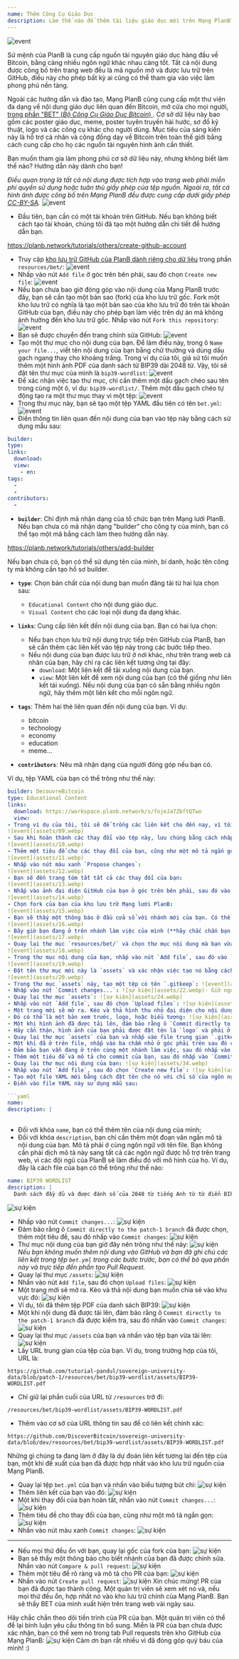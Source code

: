 ```yaml
---
name: Thêm Công Cụ Giáo Dục
description: Làm thế nào để thêm tài liệu giáo dục mới trên Mạng PlanB?
---
```

![event](assets/cover.webp)

Sứ mệnh của PlanB là cung cấp nguồn tài nguyên giáo dục hàng đầu về Bitcoin, bằng càng nhiều ngôn ngữ khác nhau càng tốt. Tất cả nội dung được công bố trên trang web đều là mã nguồn mở và được lưu trữ trên GitHub, điều này cho phép bất kỳ ai cũng có thể tham gia vào việc làm phong phú nền tảng.

Ngoài các hướng dẫn và đào tạo, Mạng PlanB cũng cung cấp một thư viện đa dạng về nội dung giáo dục liên quan đến Bitcoin, mở cửa cho mọi người, [trong phần "BET" (_Bộ Công Cụ Giáo Dục Bitcoin_) ](https://planb.network/resources/bet). Cơ sở dữ liệu này bao gồm các poster giáo dục, meme, poster tuyên truyền hài hước, sơ đồ kỹ thuật, logo và các công cụ khác cho người dùng. Mục tiêu của sáng kiến này là hỗ trợ cá nhân và cộng đồng dạy về Bitcoin trên toàn thế giới bằng cách cung cấp cho họ các nguồn tài nguyên hình ảnh cần thiết.

Bạn muốn tham gia làm phong phú cơ sở dữ liệu này, nhưng không biết làm thế nào? Hướng dẫn này dành cho bạn!

*Điều quan trọng là tất cả nội dung được tích hợp vào trang web phải miễn phí quyền sử dụng hoặc tuân thủ giấy phép của tệp nguồn. Ngoài ra, tất cả hình ảnh được công bố trên Mạng PlanB đều được cung cấp dưới giấy phép [CC-BY-SA](https://creativecommons.org/licenses/by-sa/4.0/).*
![event](assets/01.webp)
- Đầu tiên, bạn cần có một tài khoản trên GitHub. Nếu bạn không biết cách tạo tài khoản, chúng tôi đã tạo một hướng dẫn chi tiết để hướng dẫn bạn.

https://planb.network/tutorials/others/create-github-account


- Truy cập [kho lưu trữ GitHub của PlanB dành riêng cho dữ liệu](https://github.com/DecouvreBitcoin/sovereign-university-data/tree/dev/resources/bet) trong phần `resources/bet/`:
![event](assets/02.webp)
- Nhấp vào nút `Add file` ở góc trên bên phải, sau đó chọn `Create new file`:
![event](assets/03.webp)
- Nếu bạn chưa bao giờ đóng góp vào nội dung của Mạng PlanB trước đây, bạn sẽ cần tạo một bản sao (fork) của kho lưu trữ gốc. Fork một kho lưu trữ có nghĩa là tạo một bản sao của kho lưu trữ đó trên tài khoản GitHub của bạn, điều này cho phép bạn làm việc trên dự án mà không ảnh hưởng đến kho lưu trữ gốc. Nhấp vào nút `Fork this repository`:
![event](assets/04.webp)
- Bạn sẽ được chuyển đến trang chỉnh sửa GitHub:
![event](assets/05.webp)
- Tạo một thư mục cho nội dung của bạn. Để làm điều này, trong ô `Name your file...`, viết tên nội dung của bạn bằng chữ thường và dùng dấu gạch ngang thay cho khoảng trắng. Trong ví dụ của tôi, giả sử tôi muốn thêm một hình ảnh PDF của danh sách từ BIP39 dài 2048 từ. Vậy, tôi sẽ đặt tên thư mục của mình là `bip39-wordlist`: ![event](assets/06.webp)
- Để xác nhận việc tạo thư mục, chỉ cần thêm một dấu gạch chéo sau tên trong cùng một ô, ví dụ: `bip39-wordlist/`. Thêm một dấu gạch chéo tự động tạo ra một thư mục thay vì một tệp:
![event](assets/07.webp)
- Trong thư mục này, bạn sẽ tạo một tệp YAML đầu tiên có tên `bet.yml`:
![event](assets/08.webp)
- Điền thông tin liên quan đến nội dung của bạn vào tệp này bằng cách sử dụng mẫu sau:

```yaml
builder: 
type: 
links:
  download: 
  view: 
    - en: 
tags:
  - 
  - 
contributors:
  - 
```
- **`builder`**: Chỉ định mã nhận dạng của tổ chức bạn trên Mạng lưới PlanB. Nếu bạn chưa có mã nhận dạng "builder" cho công ty của mình, bạn có thể tạo một mã bằng cách làm theo hướng dẫn này.

https://planb.network/tutorials/others/add-builder

 Nếu bạn chưa có, bạn có thể sử dụng tên của mình, bí danh, hoặc tên công ty mà không cần tạo hồ sơ builder.
- **`type`**: Chọn bản chất của nội dung bạn muốn đăng tải từ hai lựa chọn sau:
	- `Educational Content` cho nội dung giáo dục.
	- `Visual Content` cho các loại nội dung đa dạng khác.

- **`links`**: Cung cấp liên kết đến nội dung của bạn. Bạn có hai lựa chọn:
	- Nếu bạn chọn lưu trữ nội dung trực tiếp trên GitHub của PlanB, bạn sẽ cần thêm các liên kết vào tệp này trong các bước tiếp theo.
	- Nếu nội dung của bạn được lưu trữ ở nơi khác, như trên trang web cá nhân của bạn, hãy chỉ ra các liên kết tương ứng tại đây:
	    - `download`: Một liên kết để tải xuống nội dung của bạn.
	    - `view`: Một liên kết để xem nội dung của bạn (có thể giống như liên kết tải xuống). Nếu nội dung của bạn có sẵn bằng nhiều ngôn ngữ, hãy thêm một liên kết cho mỗi ngôn ngữ.

- **`tags`**: Thêm hai thẻ liên quan đến nội dung của bạn. Ví dụ:
	- bitcoin
	- technology
	- economy
	- education
	- meme...

- **`contributors`**: Nêu mã nhận dạng của người đóng góp nếu bạn có.

Ví dụ, tệp YAML của bạn có thể trông như thế này:

```yaml
builder: DecouvreBitcoin
type: Educational Content
links:
  download: https://workspace.planb.network/s/fojeJa7ZbftQTwo
  view:
- Trong ví dụ của tôi, tôi sẽ để trống các liên kết cho đến nay, vì tôi sẽ thêm PDF của mình trực tiếp trên GitHub:
![event](assets/09.webp)
- Sau khi hoàn thành các thay đổi vào tệp này, lưu chúng bằng cách nhấp vào nút `Commit changes...`:
![event](assets/10.webp)
- Thêm một tiêu đề cho các thay đổi của bạn, cũng như một mô tả ngắn gọn:
![event](assets/11.webp)
- Nhấp vào nút màu xanh `Propose changes`:
![event](assets/12.webp)
- Bạn sẽ đến trang tóm tắt tất cả các thay đổi của bạn:
![event](assets/13.webp)
- Nhấp vào ảnh đại diện GitHub của bạn ở góc trên bên phải, sau đó vào `Your Repositories`:
![event](assets/14.webp)
- Chọn fork của bạn của kho lưu trữ Mạng lưới PlanB:
![event](assets/15.webp)
- Bạn sẽ thấy một thông báo ở đầu cửa sổ với nhánh mới của bạn. Có thể nó được gọi là `patch-1`. Nhấp vào nó:
![event](assets/16.webp)
- Bây giờ bạn đang ở trên nhánh làm việc của mình (**hãy chắc chắn bạn đang ở trên cùng một nhánh với các thay đổi trước đó của bạn, điều này rất quan trọng!**):
![event](assets/17.webp)
- Quay lại thư mục `resources/bet/` và chọn thư mục nội dung mà bạn vừa tạo trong commit trước:
![event](assets/18.webp)
- Trong thư mục nội dung của bạn, nhấp vào nút `Add file`, sau đó vào `Create new file`:
![event](assets/19.webp)
- Đặt tên thư mục mới này là `assets` và xác nhận việc tạo nó bằng cách đặt một dấu gạch chéo `/` ở cuối:
![event](assets/20.webp)
- Trong thư mục `assets` này, tạo một tệp có tên `.gitkeep`: ![event](assets/21.webp)
- Nhấp vào nút `Commit changes...`: ![sự kiện](assets/22.webp)- Giữ nguyên tiêu đề commit mặc định, và đảm bảo rằng ô `Commit directly to the patch-1 branch` đã được chọn, sau đó nhấp vào `Commit changes`: ![sự kiện](assets/23.webp)
- Quay lại thư mục `assets`: ![sự kiện](assets/24.webp)
- Nhấp vào nút `Add file`, sau đó chọn `Upload files`: ![sự kiện](assets/25.webp)
- Một trang mới sẽ mở ra. Kéo và thả hình thu nhỏ đại diện cho nội dung của bạn vào khu vực này. Hình ảnh này sẽ được hiển thị trên trang web của PlanB Network: ![sự kiện](assets/26.webp)
- Đó có thể là một bản xem trước, logo, hoặc biểu tượng: ![sự kiện](assets/27.webp)
- Một khi hình ảnh đã được tải lên, đảm bảo rằng ô `Commit directly to the patch-1 branch` đã được chọn, sau đó nhấp vào `Commit changes`: ![sự kiện](assets/28.webp)
- Hãy cẩn thận, hình ảnh của bạn phải được đặt tên là `logo` và phải ở định dạng `.webp`. Tên file đầy đủ do đó phải là: `logo.webp`: ![sự kiện](assets/29.webp)
- Quay lại thư mục `assets` của bạn và nhấp vào file trung gian `.gitkeep`: ![sự kiện](assets/30.webp)
- Một khi đã ở trên file, nhấp vào ba chấm nhỏ ở góc phải trên sau đó chọn `Delete file`: ![sự kiện](assets/31.webp)
- Đảm bảo bạn vẫn đang ở trên cùng một nhánh làm việc, sau đó nhấp vào nút `Commit changes`: ![sự kiện](assets/32.webp)
- Thêm một tiêu đề và mô tả cho commit của bạn, sau đó nhấp vào `Commit changes`: ![sự kiện](assets/33.webp)
- Quay lại thư mục nội dung của bạn: ![sự kiện](assets/34.webp)
- Nhấp vào nút `Add file`, sau đó chọn `Create new file`: ![sự kiện](assets/35.webp)
- Tạo một file YAML mới bằng cách đặt tên cho nó với chỉ số của ngôn ngữ mẹ đẻ của bạn. File này sẽ được sử dụng để mô tả nội dung. Ví dụ, nếu tôi muốn viết mô tả của mình bằng tiếng Anh, tôi sẽ đặt tên file này là `en.yml`: ![sự kiện](assets/36.webp)
- Điền vào file YAML này sử dụng mẫu sau:

```yaml
name: 
description: |
  
```

- Đối với khóa `name`, bạn có thể thêm tên của nội dung của mình;
- Đối với khóa `description`, bạn chỉ cần thêm một đoạn văn ngắn mô tả nội dung của bạn. Mô tả phải ở cùng ngôn ngữ với tên file. Bạn không cần phải dịch mô tả này sang tất cả các ngôn ngữ được hỗ trợ trên trang web, vì các đội ngũ của PlanB sẽ làm điều đó với mô hình của họ.
Ví dụ, đây là cách file của bạn có thể trông như thế nào:

```yaml
name: BIP39 WORDLIST
description: |
  Danh sách đầy đủ và được đánh số của 2048 từ tiếng Anh từ từ điển BIP39 được sử dụng để mã hóa các cụm từ ghi nhớ. Tài liệu có thể được in trên một trang duy nhất.
```

![sự kiện](assets/37.webp)
- Nhấp vào nút `Commit changes...`:
![sự kiện](assets/38.webp)
- Đảm bảo rằng ô `Commit directly to the patch-1 branch` đã được chọn, thêm một tiêu đề, sau đó nhấp vào `Commit changes`:
![sự kiện](assets/39.webp)
- Thư mục nội dung của bạn giờ đây nên trông như thế này:
![sự kiện](assets/40.webp)
*Nếu bạn không muốn thêm nội dung vào GitHub và bạn đã ghi chú các liên kết trong tệp `bet.yml` trong các bước trước, bạn có thể bỏ qua phần này và trực tiếp đến phần tạo Pull Request.*
- Quay lại thư mục `/assets`:
![sự kiện](assets/41.webp)
- Nhấn vào nút `Add file`, sau đó chọn `Upload files`:
![sự kiện](assets/42.webp)
- Một trang mới sẽ mở ra. Kéo và thả nội dung bạn muốn chia sẻ vào khu vực đó:
![sự kiện](assets/43.webp)
- Ví dụ, tôi đã thêm tệp PDF của danh sách BIP39:
![sự kiện](assets/44.webp)
- Một khi nội dung đã được tải lên, đảm bảo rằng ô `Commit directly to the patch-1 branch` đã được kiểm tra, sau đó nhấn vào `Commit changes`:
![sự kiện](assets/45.webp)
- Quay lại thư mục `/assets` của bạn và nhấn vào tệp bạn vừa tải lên:
![sự kiện](assets/46.webp)
- Lấy URL trung gian của tệp của bạn. Ví dụ, trong trường hợp của tôi, URL là:

```url
https://github.com/tutorial-pandul/sovereign-university-data/blob/patch-1/resources/bet/bip39-wordlist/assets/BIP39-WORDLIST.pdf
```

- Chỉ giữ lại phần cuối của URL từ `/resources` trở đi:

```url
/resources/bet/bip39-wordlist/assets/BIP39-WORDLIST.pdf
```

- Thêm vào cơ sở của URL thông tin sau để có liên kết chính xác:

```url
https://github.com/DiscoverBitcoin/sovereign-university-data/blob/dev/resources/bet/bip39-wordlist/assets/BIP39-WORDLIST.pdf
```

Những gì chúng ta đang làm ở đây là dự đoán liên kết tương lai đến tệp của bạn, một khi đề xuất của bạn đã được hợp nhất vào kho lưu trữ nguồn của Mạng PlanB.
- Quay lại tệp `bet.yml` của bạn và nhấn vào biểu tượng bút chì: ![sự kiện](assets/47.webp)
- Thêm liên kết của bạn vào đó:
![sự kiện](assets/48.webp)
- Một khi thay đổi của bạn hoàn tất, nhấn vào nút `Commit changes...`:
![sự kiện](assets/49.webp)
- Thêm tiêu đề cho thay đổi của bạn, cũng như một mô tả ngắn gọn:
![sự kiện](assets/50.webp)
- Nhấn vào nút màu xanh `Commit changes`:
![sự kiện](assets/51.webp)

---

- Nếu mọi thứ đều ổn với bạn, quay lại gốc của fork của bạn:
![sự kiện](assets/52.webp)
- Bạn sẽ thấy một thông báo cho biết nhánh của bạn đã được chỉnh sửa. Nhấn vào nút `Compare & pull request`:
![sự kiện](assets/53.webp)
- Thêm một tiêu đề rõ ràng và mô tả cho PR của bạn:
![sự kiện](assets/54.webp)
- Nhấn vào nút `Create pull request`:
![sự kiện](assets/55.webp)
Xin chúc mừng! PR của bạn đã được tạo thành công. Một quản trị viên sẽ xem xét nó và, nếu mọi thứ đều ổn, hợp nhất nó vào kho lưu trữ chính của Mạng PlanB. Bạn sẽ thấy BET của mình xuất hiện trên trang web vài ngày sau.

Hãy chắc chắn theo dõi tiến trình của PR của bạn. Một quản trị viên có thể để lại bình luận yêu cầu thông tin bổ sung. Miễn là PR của bạn chưa được xác nhận, bạn có thể xem nó trong tab Pull requests trên kho GitHub của Mạng PlanB:
![sự kiện](assets/56.webp)
Cảm ơn bạn rất nhiều vì đã đóng góp quý báu của mình! :)